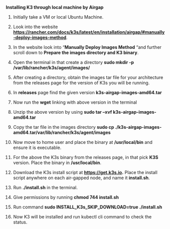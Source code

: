 **Installing K3 through local machine by Airgap**

1. Initially take a VM or local Ubuntu Machine. 

2. Look into the website **https://rancher.com/docs/k3s/latest/en/installation/airgap/#manually-deploy-images-method**.

3. In the website look into “**Manually Deploy Images Method** “and further scroll down to **Prepare the images directory and K3 binary**.

4. Open the terminal in that create a directory **sudo mkdir -p /var/lib/rancher/k3s/agent/images/**

5. After creating a directory, obtain the images tar file for your architecture from the releases page for the version of K3s you will be running.

6. In **releases** page find the given version **k3s-airgap-images-amd64.tar**

7. Now run the **wget** linking with above version in the terminal

8. Unzip the above version by using **sudo tar –xvf k3s-airgap-images-amd64.tar**

9. Copy the tar file in the images directory **sudo cp ./k3s-airgap-images-amd64.tar/var/lib/rancher/k3s/agent/images**

10. Now move to home user and place the binary at **/usr/local/bin** and ensure it is executable.

11. For the above the K3s binary from the releases page, in that pick **K3S** version. Place the binary in **/usr/local/bin**.

12. Download the K3s install script at **https://get.k3s.io.** Place the install script anywhere on each air-gapped node, and name it **install.sh**.

13. Run **./install.sh** in the terminal.

14. Give permissions by running **chmod 744 install.sh**

15. Run command **sudo INSTALL_K3s_SKIP_DOWNLOAD=true ./install.sh**

16. Now K3 will be installed and run kubectl cli command to check the status.
